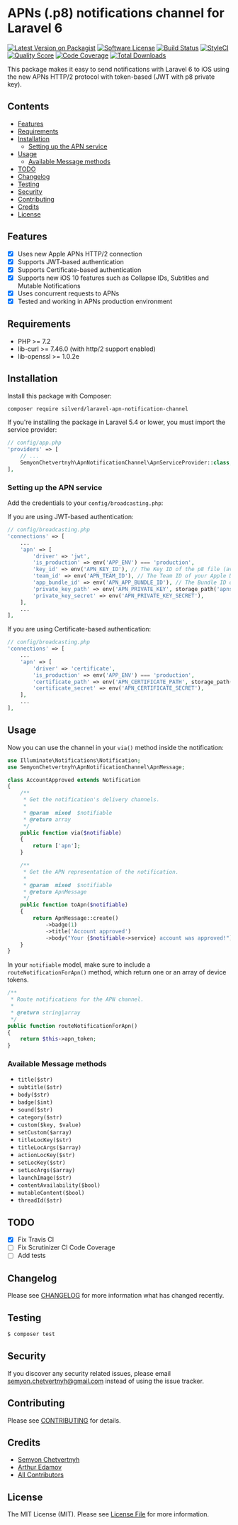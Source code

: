 # APNs (.p8) notifications channel for Laravel 6

[![Latest Version on Packagist](https://img.shields.io/packagist/v/silverd/laravel-apn-notification-channel.svg?style=flat-square)](https://packagist.org/packages/silverd/laravel-apn-notification-channel)
[![Software License](https://img.shields.io/badge/license-MIT-brightgreen.svg?style=flat-square)](LICENSE.md)
[![Build Status](https://img.shields.io/travis/silverd/laravel-apn-notification-channel/master.svg?style=flat-square)](https://travis-ci.org/silverd/laravel-apn-notification-channel)
[![StyleCI](https://styleci.io/repos/161703866/shield)](https://styleci.io/repos/161703866)
[![Quality Score](https://img.shields.io/scrutinizer/g/silverd/laravel-apn-notification-channel.svg?style=flat-square)](https://scrutinizer-ci.com/g/silverd/laravel-apn-notification-channel)
[![Code Coverage](https://img.shields.io/scrutinizer/coverage/g/silverd/laravel-apn-notification-channel/master.svg?style=flat-square)](https://scrutinizer-ci.com/g/silverd/laravel-apn-notification-channel/?branch=master)
[![Total Downloads](https://img.shields.io/packagist/dt/silverd/laravel-apn-notification-channel.svg?style=flat-square)](https://packagist.org/packages/silverd/laravel-apn-notification-channel)

This package makes it easy to send notifications with Laravel 6 to iOS using the new APNs HTTP/2 protocol with token-based (JWT with p8 private key).

## Contents

- [Features](#features)
- [Requirements](#requirements)
- [Installation](#installation)
	- [Setting up the APN service](#setting-up-the-apn-service)
- [Usage](#usage)
	- [Available Message methods](#available-message-methods)
- [TODO](#todo)
- [Changelog](#changelog)
- [Testing](#testing)
- [Security](#security)
- [Contributing](#contributing)
- [Credits](#credits)
- [License](#license)

## Features

- [X] Uses new Apple APNs HTTP/2 connection
- [X] Supports JWT-based authentication
- [X] Supports Certificate-based authentication
- [X] Supports new iOS 10 features such as Collapse IDs, Subtitles and Mutable Notifications
- [X] Uses concurrent requests to APNs
- [X] Tested and working in APNs production environment

## Requirements

* PHP >= 7.2
* lib-curl >= 7.46.0 (with http/2 support enabled)
* lib-openssl >= 1.0.2e 

## Installation

Install this package with Composer:

```bash
composer require silverd/laravel-apn-notification-channel
```

If you're installing the package in Laravel 5.4 or lower, you must import the service provider:

```php
// config/app.php
'providers' => [
    // ...
    SemyonChetvertnyh\ApnNotificationChannel\ApnServiceProvider::class,
],
```

### Setting up the APN service

Add the credentials to your `config/broadcasting.php`:

If you are using JWT-based authentication:

```php
// config/broadcasting.php
'connections' => [
    ...
    'apn' => [
        'driver' => 'jwt',
        'is_production' => env('APP_ENV') === 'production',
        'key_id' => env('APN_KEY_ID'), // The Key ID of the p8 file (available at https://developer.apple.com/account/ios/authkey/)
        'team_id' => env('APN_TEAM_ID'), // The Team ID of your Apple Developer Account (available at https://developer.apple.com/account/#/membership/)
        'app_bundle_id' => env('APN_APP_BUNDLE_ID'), // The Bundle ID of your application. For example, "com.company.application"
        'private_key_path' => env('APN_PRIVATE_KEY', storage_path('apns-private-key.p8')),
        'private_key_secret' => env('APN_PRIVATE_KEY_SECRET'),
    ],
    ...
],
```

If you are using Certificate-based authentication:

```php
// config/broadcasting.php
'connections' => [
    ...
    'apn' => [
        'driver' => 'certificate',
        'is_production' => env('APP_ENV') === 'production',
        'certificate_path' => env('APN_CERTIFICATE_PATH', storage_path('apns-certificate.pem')),
        'certificate_secret' => env('APN_CERTIFICATE_SECRET'),
    ],
    ...
],
```

## Usage

Now you can use the channel in your `via()` method inside the notification:

```php
use Illuminate\Notifications\Notification;
use SemyonChetvertnyh\ApnNotificationChannel\ApnMessage;

class AccountApproved extends Notification
{
    /**
     * Get the notification's delivery channels.
     *
     * @param  mixed  $notifiable
     * @return array
     */
    public function via($notifiable)
    {
        return ['apn'];
    }

    /**
     * Get the APN representation of the notification.
     *
     * @param  mixed  $notifiable
     * @return ApnMessage
     */
    public function toApn($notifiable)
    {
        return ApnMessage::create()
            ->badge(1)
            ->title('Account approved')
            ->body("Your {$notifiable->service} account was approved!");
    }
}
```

In your `notifiable` model, make sure to include a `routeNotificationForApn()` method, which return one or an array of device tokens.

```php
/**
 * Route notifications for the APN channel.
 *
 * @return string|array
 */
public function routeNotificationForApn()
{
    return $this->apn_token;
}
```

### Available Message methods

 - `title($str)`
 - `subtitle($str)`
 - `body($str)`
 - `badge($int)`
 - `sound($str)`
 - `category($str)`
 - `custom($key, $value)`
 - `setCustom($array)`
 - `titleLocKey($str)`
 - `titleLocArgs($array)`
 - `actionLocKey($str)`
 - `setLocKey($str)`
 - `setLocArgs($array)`
 - `launchImage($str)`
 - `contentAvailability($bool)`
 - `mutableContent($bool)`
 - `threadId($str)`
 
## TODO

- [X] Fix Travis CI
- [ ] Fix Scrutinizer CI Code Coverage
- [ ] Add tests

## Changelog

Please see [CHANGELOG](CHANGELOG.md) for more information what has changed recently.

## Testing

``` bash
$ composer test
```

## Security

If you discover any security related issues, please email semyon.chetvertnyh@gmail.com instead of using the issue tracker.

## Contributing

Please see [CONTRIBUTING](CONTRIBUTING.md) for details.

## Credits

- [Semyon Chetvertnyh](https://github.com/silverd)
- [Arthur Edamov](https://github.com/edamov)
- [All Contributors](../../contributors)

## License

The MIT License (MIT). Please see [License File](LICENSE.md) for more information.
